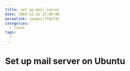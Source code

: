 ```yaml
---
title: set_up_mail_server
date: 1969-12-31 17:00:00
permalink: /pages/7f82fd/
categories:
  - linux
tags:
  - 
---
```

# Set up mail server on Ubuntu

##